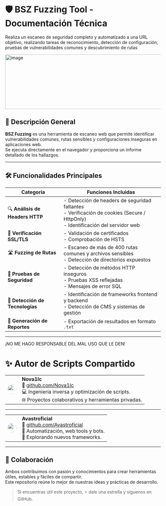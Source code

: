 # 🛡️ BSZ Fuzzing Tool - Documentación Técnica

Realiza un escaneo de seguridad completo y automatizado a una URL objetivo, realizando tareas de reconocimiento, detección de configuración, pruebas de vulnerabilidades comunes y descubrimiento de rutas


<img width="955" height="177" alt="image" src="https://github.com/user-attachments/assets/4c2f29bf-132c-4d6e-96c6-613eb5a572d4" />


## 📌 Descripción General

**BSZ Fuzzing** es una herramienta de escaneo web que permite identificar vulnerabilidades comunes, rutas sensibles y configuraciones inseguras en aplicaciones web.  
Se ejecuta directamente en el navegador y proporciona un informe detallado de los hallazgos.

---

## 🛠️ Funcionalidades Principales

| Categoría                  | Funciones Incluidas                                                                 |
|---------------------------|--------------------------------------------------------------------------------------|
| 🔍 **Análisis de Headers HTTP** | - Detección de headers de seguridad faltantes<br>- Verificación de cookies (Secure / HttpOnly)<br>- Identificación del servidor web |
| 🔐 **Verificación SSL/TLS**     | - Validación de certificados<br>- Comprobación de HSTS                                              |
| 🛣️ **Fuzzing de Rutas**         | - Escaneo de más de 400 rutas comunes y archivos sensibles<br>- Detección de directorios expuestos   |
| 🧪 **Pruebas de Seguridad**     | - Detección de métodos HTTP inseguros<br>- Pruebas XSS reflejadas<br>- Mensajes de error SQL          |
| 🧠 **Detección de Tecnologías** | - Identificación de frameworks frontend y backend<br>- Detección de CMS y sistemas de gestión         |
| 📄 **Generación de Reportes**   | - Exportación de resultados en formato `.txt`                                                         |

---

¡NO ME HAGO RESPONSABLE DEL MAL USO QUE LE DEN!


# ✨ Autor de Scripts Compartido

<table>
  <tr>
    <td valign="middle">
      <a href="https://github.com/Nova1lc">
        <img src="https://github.com/Nova1lc.png" width="30" height="30" style="border-radius: 50%;">
      </a>
    </td>
    <td>
      <b>Nova1lc</b><br>
      🔗 <a href="https://github.com/Nova1lc">github.com/Nova1lc</a><br>
      💻 Ingeniería inversa y optimización de scripts.<br>
      🌐 Proyectos colaborativos y herramientas privadas.
    </td>
  </tr>
</table>

---

<table>
  <tr>
    <td valign="middle">
      <a href="https://github.com/Avastroficial">
        <img src="https://github.com/Avastroficial.png" width="30" height="30" style="border-radius: 50%;">
      </a>
    </td>
    <td>
      <b>Avastroficial</b><br>
      🔗 <a href="https://github.com/Avastroficial">github.com/Avastroficial</a><br>
      🧠 Automatización, web tools y bots.<br>
      🚀 Explorando nuevos frameworks.
    </td>
  </tr>
</table>

---


## 🤝 Colaboración

Ambos contribuimos con pasión y conocimientos para crear herramientas útiles, estables y fáciles de compartir.  
Este repositorio reúne lo mejor de nuestras ideas y prácticas de desarrollo.

> Si encuentras útil este proyecto, ⭐ dale una estrella y síguenos en GitHub.

